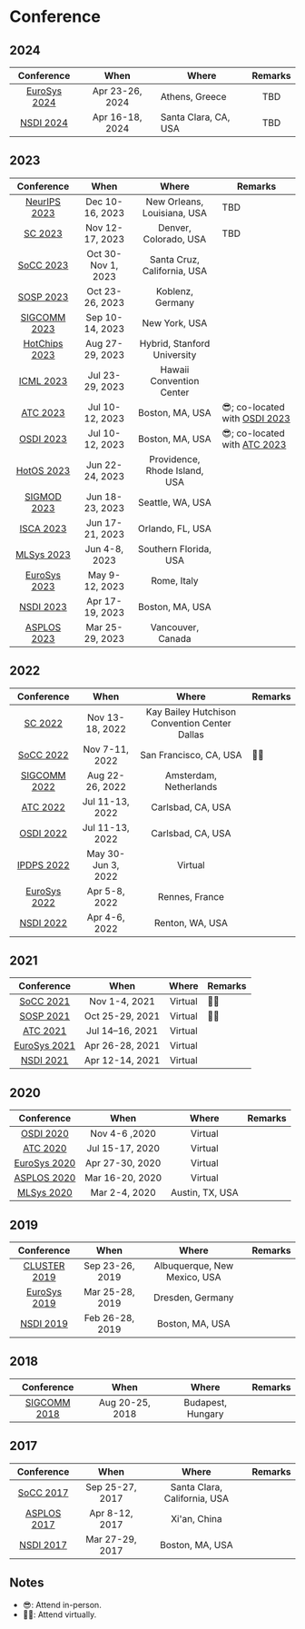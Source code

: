# Conference

## 2024

|            Conference           |       When      | Where                | Remarks |
| :-----------------------------: | :-------------: | -------------------- | :-----: |
| [EuroSys 2024](eurosys-2024.md) | Apr 23-26, 2024 | Athens, Greece       |   TBD   |
|    [NSDI 2024](nsdi-2024.md)    | Apr 16-18, 2024 | Santa Clara, CA, USA |   TBD   |

## 2023

<table data-full-width="false"><thead><tr><th align="center">Conference</th><th align="center">When</th><th align="center">Where</th><th>Remarks</th></tr></thead><tbody><tr><td align="center"><a href="neurips-2023.md">NeurIPS 2023</a></td><td align="center">Dec 10-16, 2023</td><td align="center">New Orleans, Louisiana, USA</td><td>TBD</td></tr><tr><td align="center"><a href="sc-2023.md">SC 2023</a></td><td align="center">Nov 12-17, 2023</td><td align="center">Denver, Colorado, USA</td><td>TBD</td></tr><tr><td align="center"><a href="socc-2023.md">SoCC 2023</a></td><td align="center">Oct 30-Nov 1, 2023</td><td align="center">Santa Cruz, California, USA</td><td></td></tr><tr><td align="center"><a href="sosp-2023/">SOSP 2023</a></td><td align="center">Oct 23-26, 2023</td><td align="center">Koblenz, Germany</td><td></td></tr><tr><td align="center"><a href="sigcomm-2023.md">SIGCOMM 2023</a></td><td align="center">Sep 10-14, 2023</td><td align="center">New York, USA</td><td></td></tr><tr><td align="center"><a href="hotchips-2023.md">HotChips 2023</a></td><td align="center">Aug 27-29, 2023</td><td align="center">Hybrid, Stanford University</td><td></td></tr><tr><td align="center"><a href="icml-2023.md">ICML 2023</a></td><td align="center">Jul 23-29, 2023</td><td align="center">Hawaii Convention Center</td><td></td></tr><tr><td align="center"><a href="atc-2023/">ATC 2023</a></td><td align="center">Jul 10-12, 2023</td><td align="center">Boston, MA, USA</td><td>😎; co-located with <a href="osdi-2023.md">OSDI 2023</a></td></tr><tr><td align="center"><a href="osdi-2023.md">OSDI 2023</a></td><td align="center">Jul 10-12, 2023</td><td align="center">Boston, MA, USA</td><td>😎; co-located with <a href="atc-2023/">ATC 2023</a></td></tr><tr><td align="center"><a href="hotos-2023.md">HotOS 2023</a></td><td align="center">Jun 22-24, 2023</td><td align="center">Providence, Rhode Island, USA</td><td></td></tr><tr><td align="center"><a href="sigmod-2023.md">SIGMOD 2023</a></td><td align="center">Jun 18-23, 2023</td><td align="center">Seattle, WA, USA</td><td></td></tr><tr><td align="center"><a href="isca-2023.md">ISCA 2023</a></td><td align="center">Jun 17-21, 2023</td><td align="center">Orlando, FL, USA</td><td></td></tr><tr><td align="center"><a href="mlsys-2023.md">MLSys 2023</a></td><td align="center">Jun 4-8, 2023</td><td align="center">Southern Florida, USA</td><td></td></tr><tr><td align="center"><a href="eurosys-2023.md">EuroSys 2023</a></td><td align="center">May 9-12, 2023</td><td align="center">Rome, Italy</td><td></td></tr><tr><td align="center"><a href="nsdi-2023/">NSDI 2023</a></td><td align="center">Apr 17-19, 2023</td><td align="center">Boston, MA, USA</td><td></td></tr><tr><td align="center"><a href="asplos-2023/">ASPLOS 2023</a></td><td align="center">Mar 25-29, 2023</td><td align="center">Vancouver, Canada</td><td></td></tr></tbody></table>

## 2022

|           Conference          |        When        |                     Where                     | Remarks |
| :---------------------------: | :----------------: | :-------------------------------------------: | ------- |
|     [SC 2022](sc-2022.md)     |   Nov 13-18, 2022  | Kay Bailey Hutchison Convention Center Dallas |         |
|    [SoCC 2022](socc-2022/)    |   Nov 7-11, 2022   |             San Francisco, CA, USA            | 👨‍💻   |
| [SIGCOMM 2022](sigcomm-2022/) |   Aug 22-26, 2022  |             Amsterdam, Netherlands            |         |
|     [ATC 2022](atc-2022/)     |   Jul 11-13, 2022  |               Carlsbad, CA, USA               |         |
|    [OSDI 2022](osdi-2022/)    |   Jul 11-13, 2022  |               Carlsbad, CA, USA               |         |
|   [IPDPS 2022](ipdps-2022/)   | May 30-Jun 3, 2022 |                    Virtual                    |         |
| [EuroSys 2022](eurosys-2022/) |    Apr 5-8, 2022   |                 Rennes, France                |         |
|   [NSDI 2022](nsdi-2022.md)   |    Apr 4-6, 2022   |                Renton, WA, USA                |         |

## 2021

|           Conference          |       When      |  Where  | Remarks |
| :---------------------------: | :-------------: | :-----: | ------- |
|   [SoCC 2021](socc-2021.md)   |  Nov 1-4, 2021  | Virtual | 👨‍💻   |
|    [SOSP 2021](sosp-2021/)    | Oct 25-29, 2021 | Virtual | 👨‍💻   |
|     [ATC 2021](atc-2021/)     | Jul 14–16, 2021 | Virtual |         |
| [EuroSys 2021](eurosys-2021/) | Apr 26-28, 2021 | Virtual |         |
|   [NSDI 2021](nsdi-2021.md)   | Apr 12-14, 2021 | Virtual |         |

## 2020

<table><thead><tr><th align="center">Conference</th><th align="center">When</th><th align="center">Where</th><th data-hidden>Remarks</th></tr></thead><tbody><tr><td align="center"><a href="osdi-2020/">OSDI 2020</a></td><td align="center">Nov 4-6 ,2020</td><td align="center">Virtual</td><td></td></tr><tr><td align="center"><a href="atc-2020/">ATC 2020</a></td><td align="center">Jul 15-17, 2020</td><td align="center">Virtual</td><td></td></tr><tr><td align="center"><a href="eurosys-2020.md">EuroSys 2020</a></td><td align="center">Apr 27-30, 2020</td><td align="center">Virtual</td><td></td></tr><tr><td align="center"><a href="asplos-2020.md">ASPLOS 2020</a></td><td align="center">Mar 16-20, 2020</td><td align="center">Virtual</td><td></td></tr><tr><td align="center"><a href="mlsys-2020.md">MLSys 2020</a></td><td align="center">Mar 2-4, 2020</td><td align="center">Austin, TX, USA</td><td></td></tr></tbody></table>

## 2019

<table><thead><tr><th align="center">Conference</th><th align="center">When</th><th align="center">Where</th><th data-hidden>Remarks</th></tr></thead><tbody><tr><td align="center"><a href="cluster-2019.md">CLUSTER 2019</a></td><td align="center">Sep 23-26, 2019</td><td align="center">Albuquerque, New Mexico, USA</td><td></td></tr><tr><td align="center"><a href="eurosys-2019.md">EuroSys 2019</a></td><td align="center">Mar 25-28, 2019</td><td align="center">Dresden, Germany</td><td></td></tr><tr><td align="center"><a href="nsdi-2019.md">NSDI 2019</a></td><td align="center">Feb 26-28, 2019</td><td align="center">Boston, MA, USA</td><td></td></tr></tbody></table>

## 2018

<table><thead><tr><th align="center">Conference</th><th align="center">When</th><th align="center">Where</th><th data-hidden>Remarks</th></tr></thead><tbody><tr><td align="center"><a href="sigcomm-2018/">SIGCOMM 2018</a></td><td align="center">Aug 20-25, 2018</td><td align="center">Budapest, Hungary</td><td></td></tr></tbody></table>

## 2017

<table><thead><tr><th align="center">Conference</th><th align="center">When</th><th align="center">Where</th><th data-hidden>Remarks</th></tr></thead><tbody><tr><td align="center"><a href="socc-2017/">SoCC 2017</a></td><td align="center">Sep 25-27, 2017</td><td align="center">Santa Clara, California, USA</td><td></td></tr><tr><td align="center"><a href="asplos-2017/">ASPLOS 2017</a></td><td align="center">Apr 8-12, 2017</td><td align="center">Xi'an, China</td><td></td></tr><tr><td align="center"><a href="nsdi-2017/">NSDI 2017</a></td><td align="center">Mar 27-29, 2017</td><td align="center">Boston, MA, USA</td><td></td></tr></tbody></table>

## Notes

* 😎: Attend in-person.
* 👨‍💻: Attend virtually.
